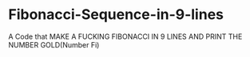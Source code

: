 # Fibonacci-Sequence-in-9-lines
<p>A Code that MAKE A FUCKING FIBONACCI IN 9 LINES AND PRINT THE NUMBER GOLD(Number Fi)</p>
<img scr="https://i.pinimg.com/originals/94/d5/8b/94d58b34a3bf0592b00dad9c55b88fbc.gif">
